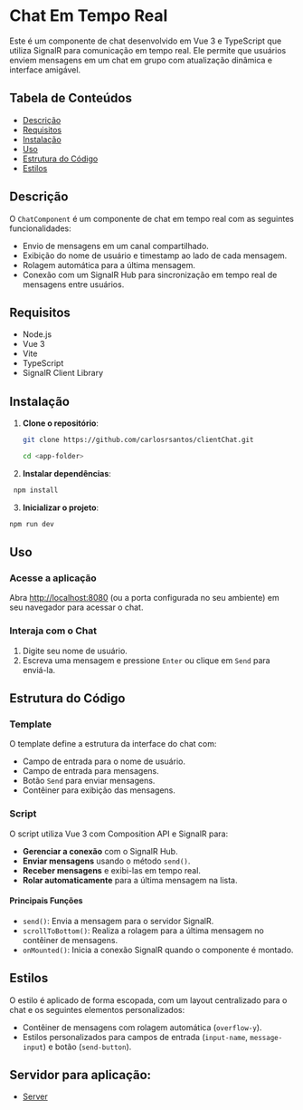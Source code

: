 # Chat Em Tempo Real

Este é um componente de chat desenvolvido em Vue 3 e TypeScript que utiliza SignalR para comunicação em tempo real. Ele permite que usuários enviem mensagens em um chat em grupo com atualização dinâmica e interface amigável.

## Tabela de Conteúdos

- [Descrição](#descrição)
- [Requisitos](#requisitos)
- [Instalação](#instalação)
- [Uso](#uso)
- [Estrutura do Código](#estrutura-do-código)
- [Estilos](#estilos)

## Descrição

O `ChatComponent` é um componente de chat em tempo real com as seguintes funcionalidades:

- Envio de mensagens em um canal compartilhado.
- Exibição do nome de usuário e timestamp ao lado de cada mensagem.
- Rolagem automática para a última mensagem.
- Conexão com um SignalR Hub para sincronização em tempo real de mensagens entre usuários.

## Requisitos

- Node.js
- Vue 3
- Vite
- TypeScript
- SignalR Client Library

## Instalação

1. **Clone o repositório**:

   ```bash
   git clone https://github.com/carlosrsantos/clientChat.git

   cd <app-folder>
   ```

2. **Instalar dependências**:
  
  ```bash
   npm install
   ```

3. **Inicializar o projeto**:

  ```bash
  npm run dev
   ```

## Uso

### Acesse a aplicação

Abra [http://localhost:8080](http://localhost:8080) (ou a porta configurada no seu ambiente) em seu navegador para acessar o chat.

### Interaja com o Chat

1. Digite seu nome de usuário.
2. Escreva uma mensagem e pressione `Enter` ou clique em `Send` para enviá-la.

## Estrutura do Código

### Template

O template define a estrutura da interface do chat com:

- Campo de entrada para o nome de usuário.
- Campo de entrada para mensagens.
- Botão `Send` para enviar mensagens.
- Contêiner para exibição das mensagens.

### Script

O script utiliza Vue 3 com Composition API e SignalR para:

- **Gerenciar a conexão** com o SignalR Hub.
- **Enviar mensagens** usando o método `send()`.
- **Receber mensagens** e exibi-las em tempo real.
- **Rolar automaticamente** para a última mensagem na lista.

#### Principais Funções

- `send()`: Envia a mensagem para o servidor SignalR.
- `scrollToBottom()`: Realiza a rolagem para a última mensagem no contêiner de mensagens.
- `onMounted()`: Inicia a conexão SignalR quando o componente é montado.

## Estilos

O estilo é aplicado de forma escopada, com um layout centralizado para o chat e os seguintes elementos personalizados:

- Contêiner de mensagens com rolagem automática (`overflow-y`).
- Estilos personalizados para campos de entrada (`input-name`, `message-input`) e botão (`send-button`).

## Servidor para aplicação:
- [Server](https://github.com/carlosrsantos/serverchat)


